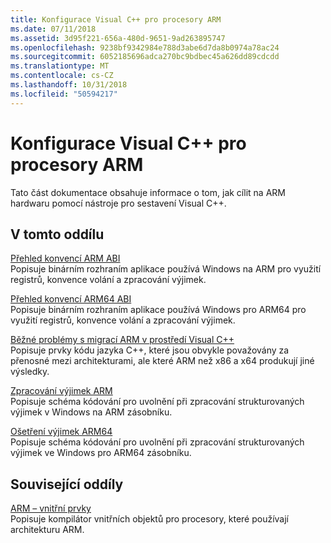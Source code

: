 ```yaml
---
title: Konfigurace Visual C++ pro procesory ARM
ms.date: 07/11/2018
ms.assetid: 3d95f221-656a-480d-9651-9ad263895747
ms.openlocfilehash: 9238bf9342984e788d3abe6d7da8b0974a78ac24
ms.sourcegitcommit: 6052185696adca270bc9bdbec45a626dd89cdcdd
ms.translationtype: MT
ms.contentlocale: cs-CZ
ms.lasthandoff: 10/31/2018
ms.locfileid: "50594217"
---
```

# <a name="configure-visual-c-for-arm-processors"></a>Konfigurace Visual C++ pro procesory ARM

Tato část dokumentace obsahuje informace o tom, jak cílit na ARM hardwaru pomocí nástroje pro sestavení Visual C++.

## <a name="in-this-section"></a>V tomto oddílu

[Přehled konvencí ARM ABI](../build/overview-of-arm-abi-conventions.md)<br/>
Popisuje binárním rozhraním aplikace používá Windows na ARM pro využití registrů, konvence volání a zpracování výjimek.

[Přehled konvencí ARM64 ABI](../build/arm64-windows-abi-conventions.md)<br/>
Popisuje binárním rozhraním aplikace používá Windows pro ARM64 pro využití registrů, konvence volání a zpracování výjimek.

[Běžné problémy s migrací ARM v prostředí Visual C++](../build/common-visual-cpp-arm-migration-issues.md)<br/>
Popisuje prvky kódu jazyka C++, které jsou obvykle považovány za přenosné mezi architekturami, ale které ARM než x86 a x64 produkují jiné výsledky.

[Zpracování výjimek ARM](../build/arm-exception-handling.md)<br/>
Popisuje schéma kódování pro uvolnění při zpracování strukturovaných výjimek v Windows na ARM zásobníku.

[Ošetření výjimek ARM64](../build/arm64-exception-handling.md)<br/>
Popisuje schéma kódování pro uvolnění při zpracování strukturovaných výjimek ve Windows pro ARM64 zásobníku.

## <a name="related-sections"></a>Související oddíly

[ARM – vnitřní prvky](../intrinsics/arm-intrinsics.md)<br/>
Popisuje kompilátor vnitřních objektů pro procesory, které používají architekturu ARM.
